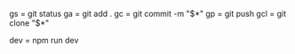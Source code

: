 gs = git status
ga = git add .
gc = git commit -m "$*"
gp = git push
gcl = git clone "$*"

dev = npm run dev